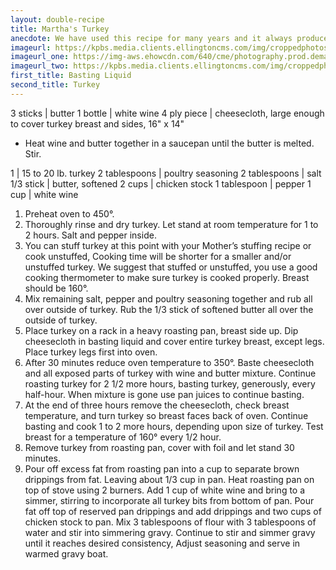 ```yaml
---
layout: double-recipe
title: Martha's Turkey
anecdote: We have used this recipe for many years and it always produces a delicious, moist turkey. This method works well because it takes longer for the dark meat to properly cook than does the breast meat. This means that when the dark meat is done, the breast is over done and dry. Covering the breast with a moist cheesecloth and basting regularly slows the cooking time of the breast allowing more tune for the dark meat to cook to its proper temperature without drying out the white meat. 
imageurl: https://kpbs.media.clients.ellingtoncms.com/img/croppedphotos/2014/11/13/MarthasCSSC406_Turkey_lead2_t800.jpg?90232451fbcadccc64a17de7521d859a8f88077d
imageurl_one: https://img-aws.ehowcdn.com/640/cme/photography.prod.demandstudios.com/4a96fecc-963c-421c-a532-ee09b941e650.jpg
imageurl_two: https://kpbs.media.clients.ellingtoncms.com/img/croppedphotos/2014/11/13/MarthasCSSC406_Turkey_lead2_t800.jpg?90232451fbcadccc64a17de7521d859a8f88077d
first_title: Basting Liquid
second_title: Turkey
---
```

<!-- Ingredients -->

3 sticks | butter
1 bottle | white wine
4 ply piece | cheesecloth, large enough to cover turkey breast and sides, 16" x 14"

<!-- split -->
<!-- Steps -->
* Heat wine and butter together in a saucepan until the butter is melted. Stir. 
<!-- recipe split -->
<!-- Ingredients -->

1 | 15 to 20 lb. turkey
2 tablespoons | poultry seasoning
2 tablespoons | salt
1/3 stick | butter, softened
2 cups | chicken stock
1 tablespoon | pepper
1 cup | white wine

<!-- split -->
1. Preheat oven to 450°.
2. Thoroughly rinse and dry turkey. Let stand at room temperature for 1 to 2 hours. Salt and pepper inside.
3. You can stuff turkey at this point with your Mother’s stuffing recipe or cook unstuffed, Cooking time will be shorter for a smaller and/or unstuffed turkey. We suggest that stuffed or unstuffed, you use a good cooking thermometer to make sure turkey is cooked properly. Breast should be 160°.
4. Mix remaining salt, pepper and poultry seasoning together and rub all over outside of turkey. Rub the 1/3 stick of softened butter all over the outside of turkey.
5. Place turkey on a rack in a heavy roasting pan, breast side up. Dip cheesecloth in basting liquid and cover entire turkey breast, except legs. Place turkey legs first into oven.
6. After 30 minutes reduce oven temperature to 350°. Baste cheesecloth and all exposed parts of turkey with wine and butter mixture. Continue roasting turkey for 2 1/2 more hours, basting turkey, generously, every half-hour. When mixture is gone use pan juices to continue basting.
7. At the end of three hours remove the cheesecloth, check breast temperature, and turn turkey so breast faces back of oven. Continue basting and cook 1 to 2 more hours, depending upon size of turkey. Test breast for a temperature of 160° every 1/2 hour.
8. Remove turkey from roasting pan, cover with foil and let stand 30 minutes.
9. Pour off excess fat from roasting pan into a cup to separate brown drippings from fat.  Leaving about 1/3 cup in pan. Heat roasting pan on top of stove using 2 burners. Add 1 cup of white wine and bring to a simmer, stirring to incorporate all turkey bits from bottom of pan. Pour fat off top of reserved pan drippings and add drippings and two cups of chicken stock to pan. Mix 3 tablespoons of flour with 3 tablespoons of water and stir into simmering gravy. Continue to stir and simmer gravy until it reaches desired consistency, Adjust seasoning and serve in warmed gravy boat.
